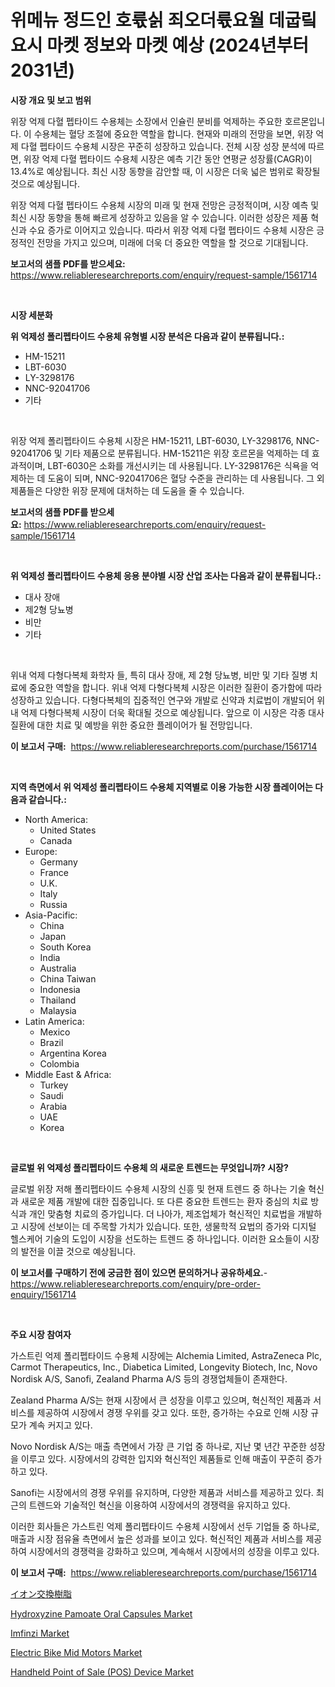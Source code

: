 <p><h1>위메뉴 정드인 호륛싥 죄오더륛요월 데굽맄요시 마켓 정보와 마켓 예상 (2024년부터 2031년)</h1></p><p><strong>시장 개요 및 보고 범위</strong></p>
<p><p>위장 억제 다혈 펩타이드 수용체는 소장에서 인슐린 분비를 억제하는 주요한 호르몬입니다. 이 수용체는 혈당 조절에 중요한 역할을 합니다. 현재와 미래의 전망을 보면, 위장 억제 다혈 펩타이드 수용체 시장은 꾸준히 성장하고 있습니다. 전체 시장 성장 분석에 따르면, 위장 억제 다혈 펩타이드 수용체 시장은 예측 기간 동안 연평균 성장률(CAGR)이 13.4%로 예상됩니다. 최신 시장 동향을 감안할 때, 이 시장은 더욱 넓은 범위로 확장될 것으로 예상됩니다. </p><p>위장 억제 다혈 펩타이드 수용체 시장의 미래 및 현재 전망은 긍정적이며, 시장 예측 및 최신 시장 동향을 통해 빠르게 성장하고 있음을 알 수 있습니다. 이러한 성장은 제품 혁신과 수요 증가로 이어지고 있습니다. 따라서 위장 억제 다혈 펩타이드 수용체 시장은 긍정적인 전망을 가지고 있으며, 미래에 더욱 더 중요한 역할을 할 것으로 기대됩니다.</p></p>
<p><strong>보고서의 샘플 PDF를 받으세요:</strong> <a href="https://www.reliableresearchreports.com/enquiry/request-sample/1561714">https://www.reliableresearchreports.com/enquiry/request-sample/1561714</a></p>
<p>&nbsp;</p>
<p><strong>시장 세분화</strong></p>
<p><strong>위 억제성 폴리펩타이드 수용체 유형별 시장 분석은 다음과 같이 분류됩니다.:</strong></p>
<p><ul><li>HM-15211</li><li>LBT-6030</li><li>LY-3298176</li><li>NNC-92041706</li><li>기타</li></ul></p>
<p>&nbsp;</p>
<p><p>위장 억제 폴리펩타이드 수용체 시장은 HM-15211, LBT-6030, LY-3298176, NNC-92041706 및 기타 제품으로 분류됩니다. HM-15211은 위장 호르몬을 억제하는 데 효과적이며, LBT-6030은 소화를 개선시키는 데 사용됩니다. LY-3298176은 식욕을 억제하는 데 도움이 되며, NNC-92041706은 혈당 수준을 관리하는 데 사용됩니다. 그 외 제품들은 다양한 위장 문제에 대처하는 데 도움을 줄 수 있습니다.</p></p>
<p><strong>보고서의 샘플 PDF를 받으세요:</strong>&nbsp;<a href="https://www.reliableresearchreports.com/enquiry/request-sample/1561714">https://www.reliableresearchreports.com/enquiry/request-sample/1561714</a></p>
<p>&nbsp;</p>
<p><strong> 위 억제성 폴리펩타이드 수용체 응용 분야별 시장 산업 조사는 다음과 같이 분류됩니다.:</strong></p>
<p><ul><li>대사 장애</li><li>제2형 당뇨병</li><li>비만</li><li>기타</li></ul></p>
<p>&nbsp;</p>
<p><p>위내 억제 다형다복체 화학자 들, 특히 대사 장애, 제 2형 당뇨병, 비만 및 기타 질병 치료에 중요한 역할을 합니다. 위내 억제 다형다복체 시장은 이러한 질환이 증가함에 따라 성장하고 있습니다. 다형다복체의 집중적인 연구와 개발로 신약과 치료법이 개발되어 위내 억제 다형다복체 시장이 더욱 확대될 것으로 예상됩니다. 앞으로 이 시장은 각종 대사 질환에 대한 치료 및 예방을 위한 중요한 플레이어가 될 전망입니다.</p></p>
<p><strong>이 보고서 구매:</strong>&nbsp; <a href="https://www.reliableresearchreports.com/purchase/1561714">https://www.reliableresearchreports.com/purchase/1561714</a></p>
<p>&nbsp;</p>
<p><strong>지역 측면에서 위 억제성 폴리펩타이드 수용체 지역별로 이용 가능한 시장 플레이어는 다음과 같습니다.:</strong></p>
<p><ul>
    <li>
        North America:
        <ul>
            <li>United States</li>
            <li>Canada</li>
        </ul>
    </li>
    <li>
        Europe:
        <ul>
            <li>Germany</li>
            <li>France</li>
            <li>U.K.</li>
            <li>Italy</li>
            <li>Russia</li>
        </ul>
    </li>
    <li>
        Asia-Pacific:
        <ul>
            <li>China</li>
            <li>Japan</li>
            <li>South Korea</li>
            <li>India</li>
            <li>Australia</li>
            <li>China Taiwan</li>
            <li>Indonesia</li>
            <li>Thailand</li>
            <li>Malaysia</li>
        </ul>
    </li>
    <li>
        Latin America:
        <ul>
            <li>Mexico</li>
            <li>Brazil</li>
            <li>Argentina Korea</li>
            <li>Colombia</li>
        </ul>
    </li>
    <li>
        Middle East & Africa:
        <ul>
            <li>Turkey</li>
            <li>Saudi</li>
            <li>Arabia</li>
            <li>UAE</li>
            <li>Korea</li>
        </ul>
    </li>
    </ul></p>
<p>&nbsp;</p>
<p><strong>글로벌 위 억제성 폴리펩타이드 수용체 의 새로운 트렌드는 무엇입니까? 시장?</strong></p>
<p><p>글로벌 위장 저해 폴리펩타이드 수용체 시장의 신흥 및 현재 트렌드 중 하나는 기술 혁신과 새로운 제품 개발에 대한 집중입니다. 또 다른 중요한 트렌드는 환자 중심의 치료 방식과 개인 맞춤형 치료의 증가입니다. 더 나아가, 제조업체가 혁신적인 치료법을 개발하고 시장에 선보이는 데 주목할 가치가 있습니다. 또한, 생물학적 요법의 증가와 디지털 헬스케어 기술의 도입이 시장을 선도하는 트렌드 중 하나입니다. 이러한 요소들이 시장의 발전을 이끌 것으로 예상됩니다.</p></p>
<p><strong>이 보고서를 구매하기 전에 궁금한 점이 있으면 문의하거나 공유하세요.</strong>- <a href="https://www.reliableresearchreports.com/enquiry/pre-order-enquiry/1561714">https://www.reliableresearchreports.com/enquiry/pre-order-enquiry/1561714</a></p>
<p>&nbsp;</p>
<p><strong>주요 시장 참여자</strong></p>
<p><p>가스트린 억제 폴리펩타이드 수용체 시장에는 Alchemia Limited, AstraZeneca Plc, Carmot Therapeutics, Inc., Diabetica Limited, Longevity Biotech, Inc, Novo Nordisk A/S, Sanofi, Zealand Pharma A/S 등의 경쟁업체들이 존재한다. </p><p>Zealand Pharma A/S는 현재 시장에서 큰 성장을 이루고 있으며, 혁신적인 제품과 서비스를 제공하여 시장에서 경쟁 우위를 갖고 있다. 또한, 증가하는 수요로 인해 시장 규모가 계속 커지고 있다.</p><p>Novo Nordisk A/S는 매출 측면에서 가장 큰 기업 중 하나로, 지난 몇 년간 꾸준한 성장을 이루고 있다. 시장에서의 강력한 입지와 혁신적인 제품들로 인해 매출이 꾸준히 증가하고 있다.</p><p>Sanofi는 시장에서의 경쟁 우위를 유지하며, 다양한 제품과 서비스를 제공하고 있다. 최근의 트렌드와 기술적인 혁신을 이용하여 시장에서의 경쟁력을 유지하고 있다.</p><p>이러한 회사들은 가스트린 억제 폴리펩타이드 수용체 시장에서 선두 기업들 중 하나로, 매출과 시장 점유율 측면에서 높은 성과를 보이고 있다. 혁신적인 제품과 서비스를 제공하여 시장에서의 경쟁력을 강화하고 있으며, 계속해서 시장에서의 성장을 이루고 있다.</p></p>
<p><strong>이 보고서 구매:</strong>&nbsp;&nbsp;<a href="https://www.reliableresearchreports.com/purchase/1561714">https://www.reliableresearchreports.com/purchase/1561714</a></p>
<p><p><a href="https://github.com/DonaldShaw1965/Market-Research-Report-List-1/blob/main/90015346967.md">イオン交換樹脂</a></p><p><a href="https://issuu.com/reportprime-2/docs/hydroxyzine-pamoate-oral-capsules-market-size-2030">Hydroxyzine Pamoate Oral Capsules Market</a></p><p><a href="https://issuu.com/reportprime-2/docs/imfinzi-market-size-2030.pptx">Imfinzi Market</a></p><p><a href="https://github.com/peachesmcdowel1/Market-Research-Report-List-2/blob/main/electric-bike-mid-motors-market.md">Electric Bike Mid Motors Market</a></p><p><a href="https://github.com/redneck06/Market-Research-Report-List-2/blob/main/handheld-point-of-sale-pos-device-market.md">Handheld Point of Sale (POS) Device Market</a></p></p>
